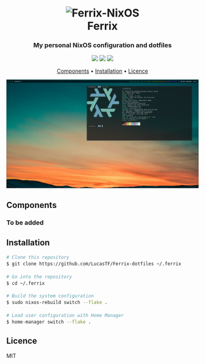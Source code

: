 <h1 align="center">
  <img src="https://files.artturin.com/files/nixoscolorful.svg" width="128" height="128" alt="Ferrix-NixOS" />
  <br>
  Ferrix
  <br>
</h1>

<h3 align="center">My personal NixOS configuration and dotfiles</h3>

<p align="center">
  <img src="https://img.shields.io/badge/Version-0.1.1-green") />
  <img src="https://img.shields.io/badge/nixpkgs-unstable-%237f7efe") />
  <img src="https://img.shields.io/badge/Licence-MIT-blue") />
</p>

<p align="center">
  <a href="#components">Components</a> •
  <a href="#installation">Installation</a> •
  <a href="#licence">Licence</a>
</p>

![Ferrix demo](/demo.png)

## Components

### To be added

## Installation

```bash
# Clone this repository
$ git clone https://github.com/LucasTF/Ferrix-dotfiles ~/.ferrix

# Go into the repository
$ cd ~/.ferrix

# Build the system configuration
$ sudo nixos-rebuild switch --flake .

# Load user configuration with Home Manager
$ home-manager switch --flake .
```

## Licence

MIT
